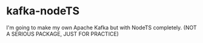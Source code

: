 # kafka-nodeTS
I'm going to make my own Apache Kafka but with NodeTS completely. (NOT A SERIOUS PACKAGE, JUST FOR PRACTICE)

